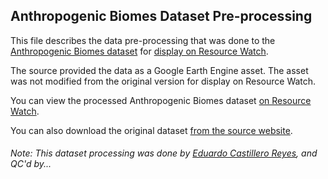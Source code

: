## Anthropogenic Biomes Dataset Pre-processing
This file describes the data pre-processing that was done to the [Anthropogenic Biomes dataset](https://dataverse.harvard.edu/dataset.xhtml?persistentId=doi:10.7910/DVN/G0QDNQ) for [display on Resource Watch](https://resourcewatch.org/data/explore/c375a384-1aed-4809-8fa1-be48a0f9889b).

The source provided the data as a Google Earth Engine asset. The asset was not modified from the original version for display on Resource Watch.

You can view the processed Anthropogenic Biomes dataset [on Resource Watch](https://resourcewatch.org/data/explore/https://resourcewatch.org/data/explore/c375a384-1aed-4809-8fa1-be48a0f9889b).

You can also download the original dataset [from the source website](https://dataverse.harvard.edu/dataset.xhtml?persistentId=doi:10.7910/DVN/G0QDNQ).

###### Note: This dataset processing was done by [Eduardo Castillero Reyes](https://wrimexico.org/profile/eduardo-castillero-reyes), and QC'd by...